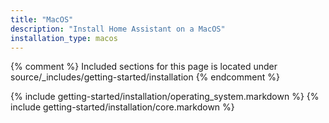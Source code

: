 ```yaml
---
title: "MacOS"
description: "Install Home Assistant on a MacOS"
installation_type: macos
---
```

{% comment %}
Included sections for this page is located under source/_includes/getting-started/installation
{% endcomment %}

{% include getting-started/installation/operating_system.markdown %}
{% include getting-started/installation/core.markdown %}

